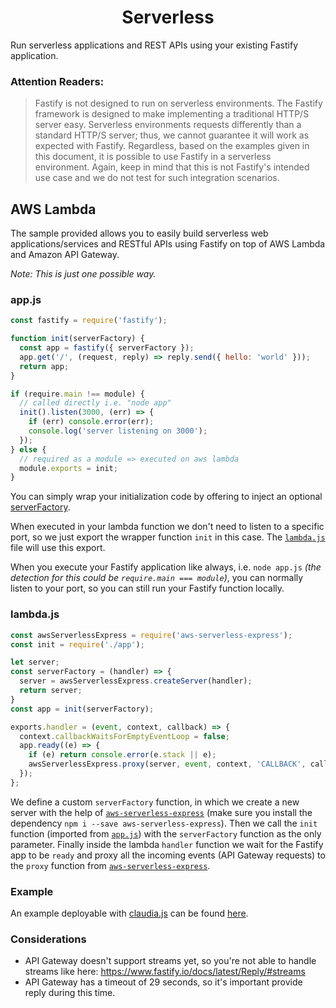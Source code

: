 <h1 align="center">Serverless</h1>

Run serverless applications and REST APIs using your existing Fastify application.

### Attention Readers:
> Fastify is not designed to run on serverless environments.
The Fastify framework is designed to make implementing a traditional HTTP/S server easy.
Serverless environments requests differently than a standard HTTP/S server;
thus, we cannot guarantee it will work as expected with Fastify.
Regardless, based on the examples given in this document,
it is possible to use Fastify in a serverless environment.
Again, keep in mind that this is not Fastify's intended use case and
we do not test for such integration scenarios.


## AWS Lambda

The sample provided allows you to easily build serverless web applications/services
and RESTful APIs using Fastify on top of AWS Lambda and Amazon API Gateway.

*Note: This is just one possible way.*

### app.js

```js
const fastify = require('fastify');

function init(serverFactory) {
  const app = fastify({ serverFactory });
  app.get('/', (request, reply) => reply.send({ hello: 'world' }));
  return app;
}

if (require.main !== module) {
  // called directly i.e. "node app"
  init().listen(3000, (err) => {
    if (err) console.error(err);
    console.log('server listening on 3000');
  });
} else {
  // required as a module => executed on aws lambda
  module.exports = init;
}
```

You can simply wrap your initialization code by offering to inject an optional [serverFactory](https://www.fastify.io/docs/latest/Server/#serverfactory).

When executed in your lambda function we don't need to listen to a specific port,
so we just export the wrapper function `init` in this case.
The [`lambda.js`](https://www.fastify.io/docs/latest/Server/#lambda.js) file will use this export.

When you execute your Fastify application like always,
i.e. `node app.js` *(the detection for this could be `require.main === module`)*,
you can normally listen to your port, so you can still run your Fastify function locally.

### lambda.js

```js
const awsServerlessExpress = require('aws-serverless-express');
const init = require('./app');

let server;
const serverFactory = (handler) => {
  server = awsServerlessExpress.createServer(handler);
  return server;
}
const app = init(serverFactory);

exports.handler = (event, context, callback) => {
  context.callbackWaitsForEmptyEventLoop = false;
  app.ready((e) => {
    if (e) return console.error(e.stack || e);
    awsServerlessExpress.proxy(server, event, context, 'CALLBACK', callback);
  });
};
```

We define a custom `serverFactory` function, in which we create a new server with the help of [`aws-serverless-express`](https://github.com/awslabs/aws-serverless-express)
(make sure you install the dependency `npm i --save aws-serverless-express`).
Then we call the `init` function (imported from [`app.js`](https://www.fastify.io/docs/latest/Server/#app.js)) with the `serverFactory` function as the only parameter.
Finally inside the lambda `handler` function we wait for the Fastify app to be `ready`
and proxy all the incoming events (API Gateway requests) to the `proxy` function from [`aws-serverless-express`](https://github.com/awslabs/aws-serverless-express).


### Example

An example deployable with [claudia.js](https://claudiajs.com/tutorials/serverless-express.html) can be found [here](https://github.com/claudiajs/example-projects/tree/master/fastify-app-lambda).


### Considerations

- API Gateway doesn't support streams yet, so you're not able to handle streams like here: https://www.fastify.io/docs/latest/Reply/#streams
- API Gateway has a timeout of 29 seconds, so it's important provide reply during this time.
